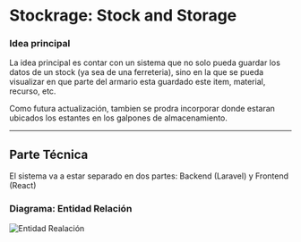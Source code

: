 # Stockrage: Stock and Storage

### Idea principal

La idea principal es contar con un sistema que no solo pueda guardar los datos de un stock (ya sea de una ferreteria), sino en la que se pueda visualizar en que parte del armario esta guardado este item, material, recurso, etc.

Como futura actualización, tambien se prodra incorporar donde estaran ubicados los estantes en los galpones de almacenamiento.

---

## Parte Técnica

El sistema va a estar separado en dos partes: Backend (Laravel) y Frontend (React)

### Diagrama: Entidad Relación

<img src="diagrama_uml.jpg" alt="Entidad Realación" >
